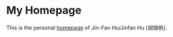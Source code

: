 # My Homepage
This is the personal [homepage](http://J-FHu.github.io) of Jin-Fan Hu/Jinfan Hu (胡锦帆).


